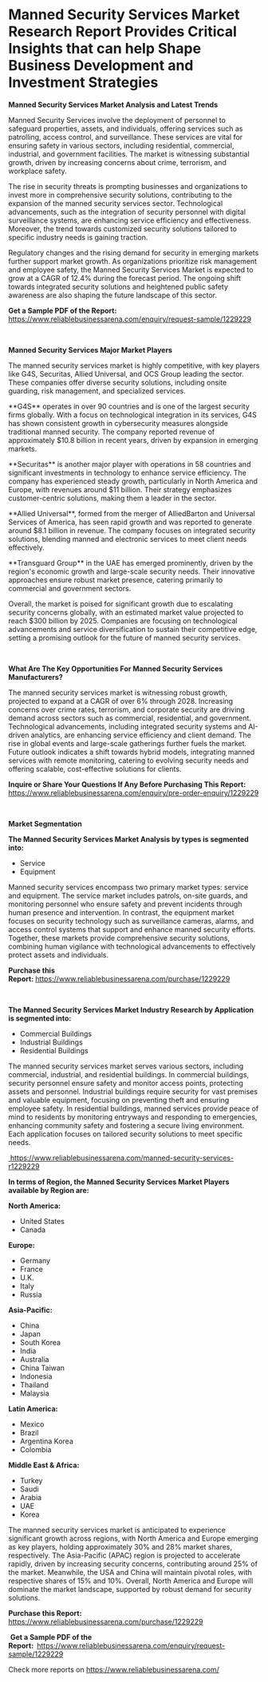 <p><h1>Manned Security Services Market Research Report Provides Critical Insights that can help Shape Business Development and Investment Strategies</h1></p><p><strong>Manned Security Services Market Analysis and Latest Trends</strong></p>
<p><p>Manned Security Services involve the deployment of personnel to safeguard properties, assets, and individuals, offering services such as patrolling, access control, and surveillance. These services are vital for ensuring safety in various sectors, including residential, commercial, industrial, and government facilities. The market is witnessing substantial growth, driven by increasing concerns about crime, terrorism, and workplace safety.</p><p>The rise in security threats is prompting businesses and organizations to invest more in comprehensive security solutions, contributing to the expansion of the manned security services sector. Technological advancements, such as the integration of security personnel with digital surveillance systems, are enhancing service efficiency and effectiveness. Moreover, the trend towards customized security solutions tailored to specific industry needs is gaining traction.</p><p>Regulatory changes and the rising demand for security in emerging markets further support market growth. As organizations prioritize risk management and employee safety, the Manned Security Services Market is expected to grow at a CAGR of 12.4% during the forecast period. The ongoing shift towards integrated security solutions and heightened public safety awareness are also shaping the future landscape of this sector.</p></p>
<p><strong>Get a Sample PDF of the Report:&nbsp;</strong> <a href="https://www.reliablebusinessarena.com/enquiry/request-sample/1229229?utm_campaign=1902&utm_medium=2&utm_source=Github&utm_content=ia&utm_term=11032025&utm_id=manned-security-services">https://www.reliablebusinessarena.com/enquiry/request-sample/1229229</a></p>
<p>&nbsp;</p>
<p><strong>Manned Security Services Major Market Players</strong></p>
<p><p>The manned security services market is highly competitive, with key players like G4S, Securitas, Allied Universal, and OCS Group leading the sector. These companies offer diverse security solutions, including onsite guarding, risk management, and specialized services.</p><p>**G4S** operates in over 90 countries and is one of the largest security firms globally. With a focus on technological integration in its services, G4S has shown consistent growth in cybersecurity measures alongside traditional manned security. The company reported revenue of approximately $10.8 billion in recent years, driven by expansion in emerging markets.</p><p>**Securitas** is another major player with operations in 58 countries and significant investments in technology to enhance service efficiency. The company has experienced steady growth, particularly in North America and Europe, with revenues around $11 billion. Their strategy emphasizes customer-centric solutions, making them a leader in the sector.</p><p>**Allied Universal**, formed from the merger of AlliedBarton and Universal Services of America, has seen rapid growth and was reported to generate around $8.1 billion in revenue. The company focuses on integrated security solutions, blending manned and electronic services to meet client needs effectively.</p><p>**Transguard Group** in the UAE has emerged prominently, driven by the region's economic growth and large-scale security needs. Their innovative approaches ensure robust market presence, catering primarily to commercial and government sectors.</p><p>Overall, the market is poised for significant growth due to escalating security concerns globally, with an estimated market value projected to reach $300 billion by 2025. Companies are focusing on technological advancements and service diversification to sustain their competitive edge, setting a promising outlook for the future of manned security services.</p></p>
<p>&nbsp;</p>
<p><strong>What Are The Key Opportunities For Manned Security Services Manufacturers?</strong></p>
<p><p>The manned security services market is witnessing robust growth, projected to expand at a CAGR of over 6% through 2028. Increasing concerns over crime rates, terrorism, and corporate security are driving demand across sectors such as commercial, residential, and government. Technological advancements, including integrated security systems and AI-driven analytics, are enhancing service efficiency and client demand. The rise in global events and large-scale gatherings further fuels the market. Future outlook indicates a shift towards hybrid models, integrating manned services with remote monitoring, catering to evolving security needs and offering scalable, cost-effective solutions for clients.</p></p>
<p><strong>Inquire or Share Your Questions If Any Before Purchasing This Report:</strong> <a href="https://www.reliablebusinessarena.com/enquiry/pre-order-enquiry/1229229?utm_campaign=1902&utm_medium=2&utm_source=Github&utm_content=ia&utm_term=11032025&utm_id=manned-security-services">https://www.reliablebusinessarena.com/enquiry/pre-order-enquiry/1229229</a></p>
<p>&nbsp;</p>
<p><strong>Market Segmentation</strong></p>
<p><strong>The Manned Security Services Market Analysis by types is segmented into:</strong></p>
<p><ul><li>Service</li><li>Equipment</li></ul></p>
<p><p>Manned security services encompass two primary market types: service and equipment. The service market includes patrols, on-site guards, and monitoring personnel who ensure safety and prevent incidents through human presence and intervention. In contrast, the equipment market focuses on security technology such as surveillance cameras, alarms, and access control systems that support and enhance manned security efforts. Together, these markets provide comprehensive security solutions, combining human vigilance with technological advancements to effectively protect assets and individuals.</p></p>
<p><strong>Purchase this Report:&nbsp;</strong><a href="https://www.reliablebusinessarena.com/purchase/1229229?utm_campaign=1902&utm_medium=2&utm_source=Github&utm_content=ia&utm_term=11032025&utm_id=manned-security-services">https://www.reliablebusinessarena.com/purchase/1229229</a></p>
<p>&nbsp;</p>
<p><strong>The Manned Security Services Market Industry Research by Application is segmented into:</strong></p>
<p><ul><li>Commercial Buildings</li><li>Industrial Buildings</li><li>Residential Buildings</li></ul></p>
<p><p>The manned security services market serves various sectors, including commercial, industrial, and residential buildings. In commercial buildings, security personnel ensure safety and monitor access points, protecting assets and personnel. Industrial buildings require security for vast premises and valuable equipment, focusing on preventing theft and ensuring employee safety. In residential buildings, manned services provide peace of mind to residents by monitoring entryways and responding to emergencies, enhancing community safety and fostering a secure living environment. Each application focuses on tailored security solutions to meet specific needs.</p></p>
<p><a href="https://www.reliablebusinessarena.com/manned-security-services-r1229229?utm_campaign=1902&utm_medium=2&utm_source=Github&utm_content=ia&utm_term=11032025&utm_id=manned-security-services">&nbsp;https://www.reliablebusinessarena.com/manned-security-services-r1229229</a></p>
<p><strong>In terms of Region, the Manned Security Services Market Players available by Region are:</strong></p>
<p>
    <p> <strong> North America: </strong>
        <ul>
            <li>United States</li>
            <li>Canada</li>
        </ul>
        </p> 
    <p> <strong> Europe: </strong>
        <ul>
            <li>Germany</li>
            <li>France</li>
            <li>U.K.</li>
            <li>Italy</li>
            <li>Russia</li>
        </ul>
        </p> 
    <p> <strong> Asia-Pacific: </strong>
        <ul>
            <li>China</li>
            <li>Japan</li>
            <li>South Korea</li>
            <li>India</li>
            <li>Australia</li>
            <li>China Taiwan</li>
            <li>Indonesia</li>
            <li>Thailand</li>
            <li>Malaysia</li>
        </ul>
        </p> 
    <p> <strong> Latin America: </strong>
        <ul>
            <li>Mexico</li>
            <li>Brazil</li>
            <li>Argentina Korea</li>
            <li>Colombia</li>
        </ul>
        </p> 
    <p> <strong> Middle East & Africa: </strong>
        <ul>
            <li>Turkey</li>
            <li>Saudi</li>
            <li>Arabia</li>
            <li>UAE</li>
            <li>Korea</li>
        </ul>
    </p>
    </p>
<p><p>The manned security services market is anticipated to experience significant growth across regions, with North America and Europe emerging as key players, holding approximately 30% and 28% market shares, respectively. The Asia-Pacific (APAC) region is projected to accelerate rapidly, driven by increasing security concerns, contributing around 25% of the market. Meanwhile, the USA and China will maintain pivotal roles, with respective shares of 15% and 10%. Overall, North America and Europe will dominate the market landscape, supported by robust demand for security solutions.</p></p>
<p><strong>Purchase this Report: </strong><a href="https://www.reliablebusinessarena.com/purchase/1229229?utm_campaign=1902&utm_medium=2&utm_source=Github&utm_content=ia&utm_term=11032025&utm_id=manned-security-services">https://www.reliablebusinessarena.com/purchase/1229229</a></p>
<p>&nbsp;<strong>Get a Sample PDF of the Report:&nbsp;&nbsp;</strong><a href="https://www.reliablebusinessarena.com/enquiry/request-sample/1229229?utm_campaign=1902&utm_medium=2&utm_source=Github&utm_content=ia&utm_term=11032025&utm_id=manned-security-services">https://www.reliablebusinessarena.com/enquiry/request-sample/1229229</a></p>
<p><strong></strong></p>
<p>Check more reports on <a href="https://www.reliablebusinessarena.com/?utm_campaign=1902&utm_medium=2&utm_source=Github&utm_content=ia&utm_term=11032025&utm_id=manned-security-services">https://www.reliablebusinessarena.com/</a></p>